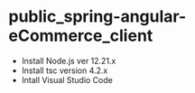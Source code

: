 # public_spring-angular-eCommerce_client
- Install Node.js ver 12.21.x
- Install tsc version 4.2.x
- Intall Visual Studio Code
